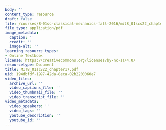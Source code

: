 ```yaml
---
body: ''
content_type: resource
draft: false
file: /courses/8-01sc-classical-mechanics-fall-2016/mit8_01scs22_chapter17.pdf
file_type: application/pdf
image_metadata:
  caption: ''
  credit: ''
  image-alt: ''
learning_resource_types:
- Online Textbook
license: https://creativecommons.org/licenses/by-nc-sa/4.0/
resourcetype: Document
title: MIT8_01scS22_chapter17.pdf
uid: 194dbfdf-1997-42da-8eca-02b2200060e7
video_files:
  archive_url: ''
  video_captions_file: ''
  video_thumbnail_file: ''
  video_transcript_file: ''
video_metadata:
  video_speakers: ''
  video_tags: ''
  youtube_description: ''
  youtube_id: ''
---
```

